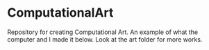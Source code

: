 # ComputationalArt
 Repository for creating Computational Art. An example of what the computer and I made it below. Look at the art folder for more works.

 
